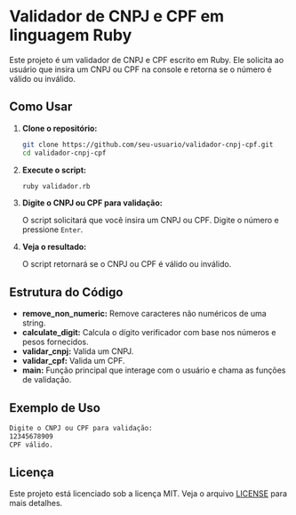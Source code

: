 # Validador de CNPJ e CPF em linguagem Ruby

Este projeto é um validador de CNPJ e CPF escrito em Ruby. Ele solicita ao usuário que insira um CNPJ ou CPF na console e retorna se o número é válido ou inválido.

## Como Usar

1. **Clone o repositório:**

   ```sh
   git clone https://github.com/seu-usuario/validador-cnpj-cpf.git
   cd validador-cnpj-cpf
   ```
2. **Execute o script:**

   ```sh
   ruby validador.rb
   ```
3. **Digite o CNPJ ou CPF para validação:**

   O script solicitará que você insira um CNPJ ou CPF. Digite o número e pressione `Enter`.
4. **Veja o resultado:**

   O script retornará se o CNPJ ou CPF é válido ou inválido.

## Estrutura do Código

- **remove_non_numeric:** Remove caracteres não numéricos de uma string.
- **calculate_digit:** Calcula o dígito verificador com base nos números e pesos fornecidos.
- **validar_cnpj:** Valida um CNPJ.
- **validar_cpf:** Valida um CPF.
- **main:** Função principal que interage com o usuário e chama as funções de validação.

## Exemplo de Uso

```sh
Digite o CNPJ ou CPF para validação:
12345678909
CPF válido.
```

## Licença

Este projeto está licenciado sob a licença MIT. Veja o arquivo [LICENSE](LICENSE) para mais detalhes.
